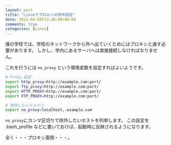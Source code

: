 ```yaml
---
layout: post
title: "Linuxでプロキシの除外設定"
date: 2012-04-09T13:40:00+09:00
comments: true
categories: [Linux]
---
```


僕の学校では、学校のネットワークから外へ出ていくためにはプロキシと通す必要があります。
しかし、学内にあるサーバへは直接接続しなければなりません。

これを行うには `no_proxy` という環境変数を設定すればよいようです。

```bash
# Proxy 設定
export http_proxy=http://example.com:port/
export ftp_proxy=http://example.com:port/
export HTTP_PROXY=http://example.com:port/
export FTP_PROXY=http://example.com:port/

# 除外したいドメイン
export no_proxy=localhost,.example.com
```

`no_proxy`にカンマ区切りで除外したいホストを列挙します。
この設定を .bash_profile などに書いておけば、起動時に反映されるようになります。

全く・・・プロキシ面倒・・・。
